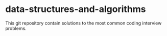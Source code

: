 # data-structures-and-algorithms
This git repository contain solutions to the most common coding interview problems.
